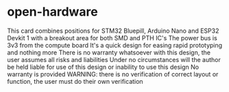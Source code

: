 # open-hardware

This card combines positions for STM32 Bluepill, Arduino Nano and ESP32 Devkit 1 with a breakout area for both SMD and PTH IC's
The power bus is 3v3 from the compute board
It's a quick design for easing rapid prototyping and nothing more
There is no warranty whatsoever with this design, the user assumes all risks and liabilities
Under no circumstances will the author be held liable for use of this design or inability to use this design
No warranty is provided
WARNING: there is no verification of correct layout or function, the user must do their own verification
